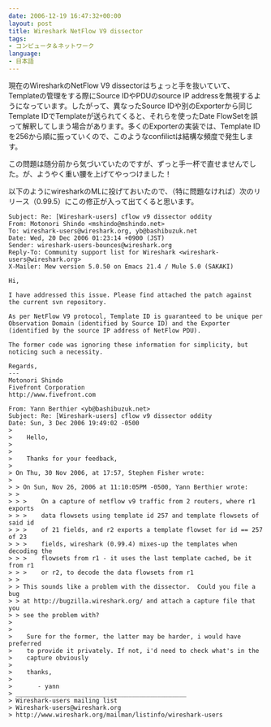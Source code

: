 ```yaml
---
date: 2006-12-19 16:47:32+00:00
layout: post
title: Wireshark NetFlow V9 dissector
tags:
- コンピュータ＆ネットワーク
language:
- 日本語
---
```


現在のWiresharkのNetFlow V9 dissectorはちょっと手を抜いていて、Templateの管理をする際にSource IDやPDUのsource IP addressを無視するようになっています。したがって、異なったSource IDや別のExporterから同じTemplate IDでTemplateが送られてくると、それらを使ったDate FlowSetを誤って解釈してしまう場合があります。多くのExporterの実装では、Template IDを256から順に振っていくので、このようなconfilictは結構な頻度で発生します。

この問題は随分前から気づいていたのですが、ずっと手一杯で直せませんでした。が、ようやく重い腰を上げてやっつけました！

以下のようにwiresharkのMLに投げておいたので、（特に問題なければ）次のリリース（0.99.5）にこの修正が入って出てくると思います。

    
    Subject: Re: [Wireshark-users] cflow v9 dissector oddity
    From: Motonori Shindo <mshindo@mshindo.net>
    To: wireshark-users@wireshark.org, yb@bashibuzuk.net
    Date: Wed, 20 Dec 2006 01:23:14 +0900 (JST)
    Sender: wireshark-users-bounces@wireshark.org
    Reply-To: Community support list for Wireshark <wireshark-users@wireshark.org>
    X-Mailer: Mew version 5.0.50 on Emacs 21.4 / Mule 5.0 (SAKAKI)
    
    Hi,
    
    I have addressed this issue. Please find attached the patch against
    the current svn repository.
    
    As per NetFlow V9 protocol, Template ID is guaranteed to be unique per
    Observation Domain (identified by Source ID) and the Exporter
    (identified by the source IP address of NetFlow PDU).
    
    The former code was ignoring these information for simplicity, but
    noticing such a necessity.
    
    Regards,
    ---
    Motonori Shindo
    Fivefront Corporation
    http://www.fivefront.com
    
    From: Yann Berthier <yb@bashibuzuk.net>
    Subject: Re: [Wireshark-users] cflow v9 dissector oddity
    Date: Sun, 3 Dec 2006 19:49:02 -0500
    >
    >    Hello,
    >
    >
    >    Thanks for your feedback,
    >
    > On Thu, 30 Nov 2006, at 17:57, Stephen Fisher wrote:
    >
    > > On Sun, Nov 26, 2006 at 11:10:05PM -0500, Yann Berthier wrote:
    > >
    > > >    On a capture of netflow v9 traffic from 2 routers, where r1 exports
    > > >    data flowsets using template id 257 and template flowsets of said id
    > > >    of 21 fields, and r2 exports a template flowset for id == 257 of 23
    > > >    fields, wireshark (0.99.4) mixes-up the templates when decoding the
    > > >    flowsets from r1 - it uses the last template cached, be it from r1
    > > >    or r2, to decode the data flowsets from r1
    > >
    > > This sounds like a problem with the dissector.  Could you file a bug
    > > at http://bugzilla.wireshark.org/ and attach a capture file that you
    > > see the problem with?
    >
    >
    >    Sure for the former, the latter may be harder, i would have preferred
    >    to provide it privately. If not, i'd need to check what's in the
    >    capture obviously
    >
    >    thanks,
    >
    >       - yann
    > _______________________________________________
    > Wireshark-users mailing list
    > Wireshark-users@wireshark.org
    > http://www.wireshark.org/mailman/listinfo/wireshark-users
